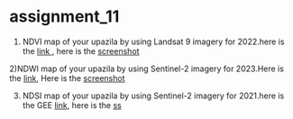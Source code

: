 # assignment_11
1) NDVI map of your upazila by using Landsat 9 imagery for 2022.here is the [link ](https://code.earthengine.google.com/1084b350f2d1ca4d0b1bce7e8e40f04c),
here is the [screenshot](https://github.com/Aimon-Rana-Jihad/assignment_11/commit/2a389b0c48d33b40be65087552835004320903c1)

2)NDWI map of your upazila by using Sentinel-2 imagery for 2023.Here is the [link](https://code.earthengine.google.com/6758ecdcf677e65cbf73ebc924a16ebf),
Here is the [screenshot](https://github.com/Aimon-Rana-Jihad/assignment_11/commit/39193fc245c2de6f909deff08e7436b3141090de)


3) NDSI map of your upazila by using Sentinel-2 imagery for 2021.here is the GEE [link](https://code.earthengine.google.com/9eaefb9411fcad5030d985abffedc5cc),
here is the [ss](https://github.com/Aimon-Rana-Jihad/assignment_11/commit/6b10dd2f66bebe42495fd4f02fcab7060983c807)
